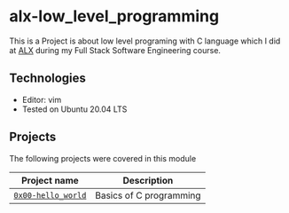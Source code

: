 # alx-low_level_programming
This is a Project is about low level programing with C language which I did at [ALX](https://www.alxafrica.com)  during my Full Stack Software Engineering course.

## Technologies
* Editor: vim
* Tested on Ubuntu 20.04 LTS

## Projects
The following projects were covered in this module

| Project name | Description |
| ------------ | ----------- |
| [`0x00-hello_world`](0x00-hello_world) |Basics of C programming |
